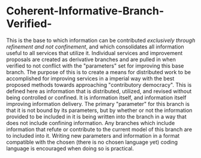 # Coherent-Informative-Branch-Verified-
This is the base to which information can be contributed *exclusively through refinement and not confinement*, and which consolidates all information useful to all services that utilize it. Individual services and improvement proposals are created as derivative branches and are pulled in when verified to not conflict with the "parameters" set for improving this base branch. The purpose of this is to create a means for distributed work to be accomplished for improving services in a imperial way with the best proposed methods towards approaching "contributory democracy". This is defined here as information that is distributed, utilized, and revised without being controlled or confined. It is information itself, and information itself improving information delivery. 
The primary "parameter" for this branch is that it is not bound by its parameters, but by whether or not the information provided to be included in it is being written into the branch in a way that does not include confining information. Any branches which include information that refute or contribute to the current model of this branch are to included into it.
Writing new parameters and information in a format compatible with the chosen (there is no chosen language yet) coding language is encouraged when doing so is practical.
